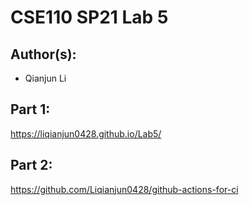 # CSE110 SP21 Lab 5

## Author(s):
- Qianjun Li

## Part 1:

https://liqianjun0428.github.io/Lab5/

## Part 2:

https://github.com/Liqianjun0428/github-actions-for-ci
